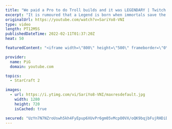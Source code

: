 ```yaml
---
title: "We paid a Pro to do Troll builds and it was LEGENDARY | Twitch Plays Astrea #1 - StarCraft 2"
excerpt: "It is rumoured that a Legend is born when immortals save the world from destruction. A being so powerful rises from the clutches of near death and is then known to the world as CHADSTREA THUNDERSHAFT. Here is his origin story.  Follow Astrea's Twitch: https://www.twitch.tv/zastrea -- 🐷 Second Channel"
originalUrl: https://youtube.com/watch?v=SariYo8-VNI
type: video
length: PT12M5S
publishedDateTime: 2022-02-11T01:37:20Z
heat: 50

featuredContent: "<iframe width=\"800\" height=\"500\" frameborder=\"0\" src=\"https://www.youtube.com/embed/SariYo8-VNI\" allow=\"accelerometer; autoplay; encrypted-media; gyroscope; picture-in-picture\" allowfullscreen></iframe>"

provider:
  name: PiG
  domain: youtube.com

topics:
  - StarCraft 2

images:
  - url: https://i.ytimg.com/vi/SariYo8-VNI/maxresdefault.jpg
    width: 1280
    height: 720
    isCached: true

secured: "UzYn7N7NZroUswh5kh4FyEpup6XUvPr6gm05vMcpO0VX/oQK9bqjbFujRHDiD93HsxExadApX1xc3LykEB0RBVFkqbeLpxElc1ITg6/hSSgqIQaC6lP5UWkDs+VVoD44h3d/pin8d/j1hQ0OyyOG5B6SfwaKpwhDFVNBYACg+9ix5CGSVcgTZNtQSGJYVj93XjQvn3y2U0HEVXJq5S1neM9oMDDsTUk1+veJzVDOQ5PSLHHrp8IJk/tkB5jpBmk7jio79b2fb/LMpfO/HQBC8fdrG243FUc/Cc7t3Q4Q3fCsOzeFxyuESPdj02ktIJHVtAkg9wQXIt1VYZqMV5muS74AjJ//1RSJpx67+DOss5LfjE6jyxb/NlAzNlmxYguyrxTCIn/Npe9GQhyg6vW8l9/DPiLLZ8+Gk5pzGVlwdgM=;7HCm6LgtIDe8h2UX+mrnIw=="
---
```


